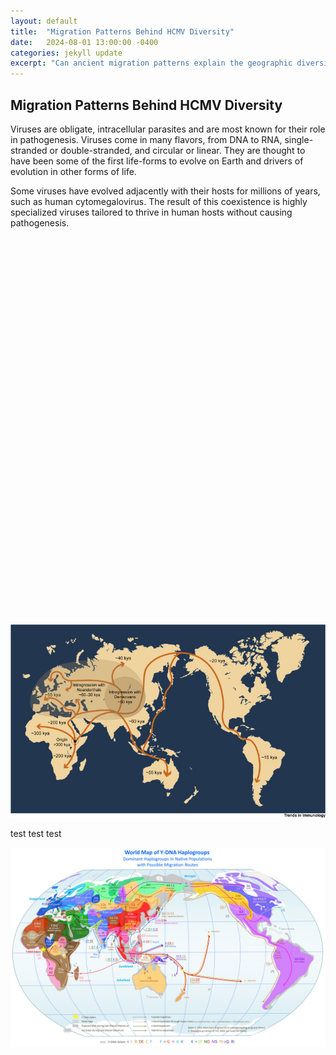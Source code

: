 ```yaml
---
layout: default
title:  "Migration Patterns Behind HCMV Diversity"
date:   2024-08-01 13:00:00 -0400
categories: jekyll update
excerpt: "Can ancient migration patterns explain the geographic diversity of HCMV and help us better understand varying tolerances to herpesvirus infection?"
---
```


<h2>Migration Patterns Behind HCMV Diversity</h2>

<p>Viruses are obligate, intracellular parasites and are most known for their role in pathogenesis. Viruses come in many flavors, from DNA to RNA, single-stranded or double-stranded, and circular or linear. They are thought to have been some of the first life-forms to evolve on Earth and drivers of evolution in other forms of life.</p>

<p>Some viruses have evolved adjacently with their hosts for millions of years, such as human cytomegalovirus. The result of this coexistence is highly specialized viruses tailored to thrive in human hosts without causing pathogenesis.</p>

<div id="scatterPlot" class="animate" style="height: 600px; width: 100%; margin-bottom: 20px;"></div>

<link rel="stylesheet" href="https://unpkg.com/leaflet@1.7.1/dist/leaflet.css"
   integrity="sha512-xodZBNTC5n17Xt2atTPuE1HxjVMSvLVW9ocqUKLsCC5CXdbqCmblAshOMAS6/keqq/sMZMZ19scR4PsZChSR7A=="
   crossorigin=""/>

<script src="https://unpkg.com/leaflet@1.7.1/dist/leaflet.js"
   integrity="sha512-XQoYMqMTK8LvdxXYG3nZ448hOEQiglfqkJs1NOQV44cWnUrBc8PkAOcXy20w0vlaXaVUearIOBhiXZ5V3ynxwA=="
   crossorigin=""></script>

<script src="https://cdn.jsdelivr.net/npm/chart.js"></script>
<script src="https://cdnjs.cloudflare.com/ajax/libs/PapaParse/5.3.0/papaparse.min.js"></script>
<script src="https://cdnjs.cloudflare.com/ajax/libs/animejs/3.2.1/anime.min.js"></script>
<script src="https://d3js.org/d3.v7.min.js"></script>

<script>

// Function to process CSV data
function processData(results) {
    const data = results.data.filter(row => row.Continent && row.Country && row.Strain && row.ID && row.Component1 && row.Component2);
    const continents = {};
    const countries = {};
    const states = {};

    data.forEach(row => {
        if (!continents[row.Continent]) {
            continents[row.Continent] = { count: 0, countries: {}, strains: new Set() };
        }
        if (!continents[row.Continent].countries[row.Country]) {
            continents[row.Continent].countries[row.Country] = { count: 0, strains: new Set(), states: {} };
        }
        if (!countries[row.Country]) {
            countries[row.Country] = { continent: row.Continent, count: 0, strains: new Set(), states: {} };
        }
        if (row.State && row.Country === 'USA') {
            if (!continents[row.Continent].countries[row.Country].states[row.State]) {
                continents[row.Continent].countries[row.Country].states[row.State] = { count: 0, strains: new Set() };
            }
            if (!countries[row.Country].states[row.State]) {
                countries[row.Country].states[row.State] = { count: 0, strains: new Set() };
            }
            if (!states[row.State]) {
                states[row.State] = { count: 0, strains: new Set() };
            }
            continents[row.Continent].countries[row.Country].states[row.State].count++;
            continents[row.Continent].countries[row.Country].states[row.State].strains.add(JSON.stringify({Strain: row.Strain, ID: row.ID}));
            countries[row.Country].states[row.State].count++;
            countries[row.Country].states[row.State].strains.add(JSON.stringify({Strain: row.Strain, ID: row.ID}));
            states[row.State].count++;
            states[row.State].strains.add(JSON.stringify({Strain: row.Strain, ID: row.ID}));
        }

        continents[row.Continent].count++;
        continents[row.Continent].countries[row.Country].count++;
        continents[row.Continent].strains.add(JSON.stringify({Strain: row.Strain, ID: row.ID}));
        continents[row.Continent].countries[row.Country].strains.add(JSON.stringify({Strain: row.Strain, ID: row.ID}));
        countries[row.Country].count++;
        countries[row.Country].strains.add(JSON.stringify({Strain: row.Strain, ID: row.ID}));
    });

    return { continents, countries, states, data };
}
// Function to create state markers (for USA)
function createScatterPlot(data) {
    const scatterPlot = document.getElementById('scatterPlot');
    const width = scatterPlot.clientWidth;
    const height = scatterPlot.clientHeight;
    const margin = { top: 60, right: 140, bottom: 80, left: 80 };
    const plotWidth = width - margin.left - margin.right;
    const plotHeight = height - margin.top - margin.bottom;

    const svg = d3.select('#scatterPlot')
        .append('svg')
        .attr('width', width)
        .attr('height', height);

    // Add title to the scatterplot
    svg.append("text")
        .attr("x", width / 2)
        .attr("y", margin.top / 2)
        .attr("text-anchor", "middle")
        .style("font-size", "20px")
        .style("font-weight", "bold")
        .text("MDS of HCMV Genomes");

    const g = svg.append('g')
        .attr('transform', `translate(${margin.left},${margin.top})`);

    // Filter out outliers (using IQR method)
    const q1x = d3.quantile(data.map(d => parseFloat(d.Component1)).sort(d3.ascending), 0.25);
    const q3x = d3.quantile(data.map(d => parseFloat(d.Component1)).sort(d3.ascending), 0.75);
    const iqrx = q3x - q1x;
    const q1y = d3.quantile(data.map(d => parseFloat(d.Component2)).sort(d3.ascending), 0.25);
    const q3y = d3.quantile(data.map(d => parseFloat(d.Component2)).sort(d3.ascending), 0.75);
    const iqry = q3y - q1y;

    const filteredData = data.filter(d => 
        parseFloat(d.Component1) >= q1x - 1.5 * iqrx &&
        parseFloat(d.Component1) <= q3x + 1.5 * iqrx &&
        parseFloat(d.Component2) >= q1y - 1.5 * iqry &&
        parseFloat(d.Component2) <= q3y + 1.5 * iqry
    );

    // Add padding to the domain
    const xExtent = d3.extent(filteredData, d => parseFloat(d.Component1));
    const yExtent = d3.extent(filteredData, d => parseFloat(d.Component2));
    const xPadding = (xExtent[1] - xExtent[0]) * 0.1;
    const yPadding = (yExtent[1] - yExtent[0]) * 0.1;

    const x = d3.scaleLinear()
        .domain([xExtent[0] - xPadding, xExtent[1] + xPadding])
        .range([0, plotWidth]);

    const y = d3.scaleLinear()
        .domain([yExtent[0] - yPadding, yExtent[1] + yPadding])
        .range([plotHeight, 0]);

    const color = d3.scaleOrdinal()
        .domain(['Africa', 'Asia', 'Europe', 'Americas', 'Oceania'])
        .range(['orange', '#FF1493', 'darkblue', '#8B008B', 'green']);

    const xAxis = d3.axisBottom(x);
    const yAxis = d3.axisLeft(y);

    g.append('g')
        .attr('class', 'x-axis')
        .attr('transform', `translate(0,${plotHeight})`)
        .call(xAxis);

    g.append('g')
        .attr('class', 'y-axis')
        .call(yAxis);

    g.append('text')
        .attr('class', 'axis-label')
        .attr('x', plotWidth / 2)
        .attr('y', plotHeight + 60)
        .attr('fill', '#000')
        .attr('text-anchor', 'middle')
        .attr('font-size', '16px')
        .text('Component 1');

    g.append('text')
        .attr('class', 'axis-label')
        .attr('transform', 'rotate(-90)')
        .attr('y', -60)
        .attr('x', -plotHeight / 2)
        .attr('dy', '1em')
        .attr('fill', '#000')
        .attr('text-anchor', 'middle')
        .attr('font-size', '16px')
        .text('Component 2');

    // Add ellipses for each continent
    const continentGroups = d3.group(filteredData, d => d.Continent);
    continentGroups.forEach((points, continent) => {
        const x_values = points.map(d => parseFloat(d.Component1));
        const y_values = points.map(d => parseFloat(d.Component2));
        const [cx, cy] = [d3.mean(x_values), d3.mean(y_values)];
        const [rx, ry] = [d3.deviation(x_values) * 1.5, d3.deviation(y_values) * 1.5];

        const ellipse = g.append('ellipse')
            .attr('cx', x(cx))
            .attr('cy', y(cy))
            .attr('rx', Math.min(x(cx + rx) - x(cx), plotWidth / 2))
            .attr('ry', Math.min(y(cy) - y(cy + ry), plotHeight / 2))
            .attr('fill', 'none')
            .attr('stroke', color(continent))
            .attr('stroke-width', 2)
            .attr('opacity', 0);

        // Animate ellipses appearing
        anime({
            targets: ellipse.node(),
            opacity: 0.3,
            strokeDashoffset: [anime.setDashoffset, 0],
            easing: 'easeInOutSine',
            duration: 2000,
            delay: 1000
        });
    });

    const points = g.selectAll('.point')
        .data(filteredData)
        .enter().append('circle')
        .attr('class', 'point')
        .attr('r', 4)
        .attr('cx', d => x(parseFloat(d.Component1)))
        .attr('cy', d => y(parseFloat(d.Component2)))
        .attr('fill', d => color(d.Continent))
        .attr('stroke', '#fff')
        .attr('stroke-width', 1)
        .attr('opacity', 0);

    // Animate points appearing
    anime({
        targets: points.nodes(),
        opacity: 0.8,
        scale: [0, 1],
        delay: anime.stagger(10),
        easing: 'easeOutElastic(1, .5)',
        duration: 1500
    });

    // Add legend
    const legendBackground = svg.append('rect')
        .attr('x', width - margin.right + 10)
        .attr('y', margin.top)
        .attr('width', margin.right - 20)
        .attr('height', 110)
        .attr('fill', 'white')
        .attr('stroke', 'black');

    const legend = svg.append('g')
        .attr('class', 'legend')
        .attr('transform', `translate(${width - margin.right + 20}, ${margin.top + 10})`);

    const continents = ['Africa', 'Asia', 'Europe', 'Americas', 'Oceania'];

    legend.selectAll('rect')
        .data(continents)
        .enter()
        .append('rect')
        .attr('y', (d, i) => i * 20)
        .attr('width', 10)
        .attr('height', 10)
        .attr('fill', d => color(d));

    legend.selectAll('text')
        .data(continents)
        .enter()
        .append('text')
        .attr('x', 15)
        .attr('y', (d, i) => i * 20 + 9)
        .text(d => d)
        .attr('font-size', '12px')
        .attr('alignment-baseline', 'middle');

    // Add tooltip in bottom right corner
    const tooltip = g.append('text')
        .attr('class', 'tooltip')
        .attr('x', plotWidth - 10)
        .attr('y', plotHeight - 10)
        .attr('text-anchor', 'end')
        .attr('font-size', '12px')
        .attr('fill', 'black')
        .style('opacity', 0);

    // Add interactivity
    points.on('mouseover', function(event, d) {
        d3.select(this)
            .transition()
            .duration(200)
            .attr('r', 8)
            .attr('stroke-width', 2);

        tooltip.text(`${d.Strain} (${d.Country})`)
            .style('opacity', 1);
    }).on('mouseout', function() {
        d3.select(this)
            .transition()
            .duration(200)
            .attr('r', 4)
            .attr('stroke-width', 1);

        tooltip.style('opacity', 0);
    });
}

// Main function to load and process data
function loadData() {
    Papa.parse('/assets/csv_files/hcmv_strains.csv', {
        download: true,
        header: true,
        complete: function(results) {
            let globalData = processData(results);
            createScatterPlot(globalData.data);
        }
    });
}

// Call loadData when the page is loaded
document.addEventListener('DOMContentLoaded', loadData);
</script>

<img src="/assets/images/migration_patterns_PMID_31786023.jpg" alt="Migration Patterns">

<p>test test test</p>

<img src="/assets/images/world_map_of_y-dna_haplogroups.jpg" alt="World Map of Y-DNA Haplogroups">